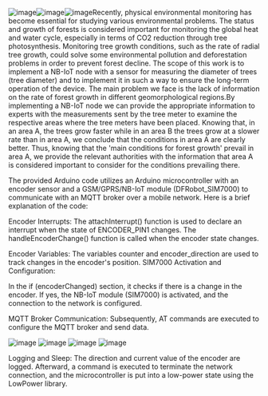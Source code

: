 ![image](https://github.com/eee-Andrew/Dendrometer_NB-IoT/assets/98215048/4aa84777-fdc7-42fb-9ce7-ed09dbadd33e)![image](https://github.com/eee-Andrew/Dendrometer_NB-IoT/assets/98215048/efe62ec6-8547-4e1c-bfc5-dbe19b2558f3)![image](https://github.com/eee-Andrew/Dendrometer_NB-IoT/assets/98215048/a038f642-0d82-4b69-af87-51245870b09f)Recently, physical environmental monitoring has become essential for studying various environmental problems. The status and growth of forests is considered important for monitoring the global heat and water cycle, especially in terms of CO2 reduction through tree photosynthesis. Monitoring tree growth conditions, such as the rate of radial tree growth, could solve some environmental pollution and deforestation problems in order to prevent forest decline. The scope of this work is to implement a NB-IoT node with a sensor for measuring the diameter of trees (tree diameter) and to implement it in such a way to ensure the long-term operation of the device.  The main problem we face is the lack of information on the rate of forest growth in different geomorphological regions.By implementing a NB-IoT node we can provide the appropriate information to experts with the measurements sent by the tree meter to examine the respective areas where the tree meters have been placed. Knowing that, in an area A, the trees grow faster while in an area B the trees grow at a slower rate than in area A, we conclude that the conditions in area A are clearly better. Thus, knowing that the 'main conditions for forest growth' prevail in area A, we provide the relevant authorities with the information that area A is considered important to consider for the conditions prevailing there.





The provided Arduino code utilizes an Arduino microcontroller with an encoder sensor and a GSM/GPRS/NB-IoT module (DFRobot_SIM7000) to communicate with an MQTT broker over a mobile network. Here is a brief explanation of the code:

Encoder Interrupts:
The attachInterrupt() function is used to declare an interrupt when the state of ENCODER_PIN1 changes.
The handleEncoderChange() function is called when the encoder state changes.

Encoder Variables:
The variables counter and encoder_direction are used to track changes in the encoder's position.
SIM7000 Activation and Configuration:

In the if (encoderChanged) section, it checks if there is a change in the encoder.
If yes, the NB-IoT module (SIM7000) is activated, and the connection to the network is configured.

MQTT Broker Communication:
Subsequently, AT commands are executed to configure the MQTT broker and send data.



![image](https://github.com/eee-Andrew/Dendrometer_NB-IoT/assets/98215048/093ad6c0-08b4-4314-9bda-c4887b94e014)
![image](https://github.com/eee-Andrew/Dendrometer_NB-IoT/assets/98215048/4d9519ac-8223-4ffc-8d6e-6fe082cd9c01)
![image](https://github.com/eee-Andrew/Dendrometer_NB-IoT/assets/98215048/5483c69d-616e-4cc8-8f89-6a17cb5c5d25)
![image](https://github.com/eee-Andrew/Dendrometer_NB-IoT/assets/98215048/7f7dbb43-3367-44e8-92f6-2856750add60)



















Logging and Sleep:
The direction and current value of the encoder are logged.
Afterward, a command is executed to terminate the network connection, and the microcontroller is put into a low-power state using the LowPower library.
